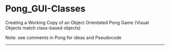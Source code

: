 # Pong_GUI-Classes
Creating a Working Copy of an Object Orientated Pong Game (Visual Objects match class-based objects)

Note: see comments in Pong for ideas and Pseudocode

---
